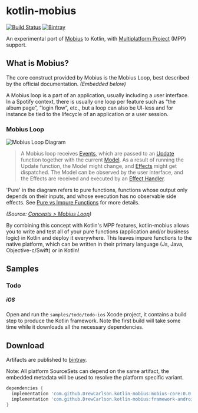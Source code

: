 # kotlin-mobius
[![Build Status](https://travis-ci.org/DrewCarlson/kotlin-mobius.svg?branch=master)](https://travis-ci.org/DrewCarlson/kotlin-mobius)
[![Bintray](https://img.shields.io/bintray/v/drewcarlson/kotlin-mobius/mobius-core.svg?style=flat-rounded)](https://bintray.com/drewcarlson/kotlin-mobius/)

An experimental port of [Mobius](https://github.com/spotify/mobius) to Kotlin, with [Multiplatform Project](https://kotlinlang.org/docs/reference/multiplatform.html) (MPP) support.

## What is Mobius?

The core construct provided by Mobius is the Mobius Loop, best described by the official documentation. _(Embedded below)_

A Mobius loop is a part of an application, usually including a user interface.
In a Spotify context, there is usually one loop per feature such as “the album page”, “login flow”, etc., but a loop can also be UI-less and for instance be tied to the lifecycle of an application or a user session.

### Mobius Loop

![Mobius Loop Diagram](https://raw.githubusercontent.com/wiki/spotify/mobius/mobius-diagram.png)

> A Mobius loop receives [Events](https://github.com/spotify/mobius/wiki/Event), which are passed to an [Update](https://github.com/spotify/mobius/wiki/Update) function together with the current [Model](https://github.com/spotify/mobius/wiki/Model).
> As a result of running the Update function, the Model might change, and [Effects](https://github.com/spotify/mobius/wiki/Effect) might get dispatched.
> The Model can be observed by the user interface, and the Effects are received and executed by an [Effect Handler](https://github.com/spotify/mobius/wiki/Effect-Handler).

'Pure' in the diagram refers to pure functions, functions whose output only depends on their inputs, and whose execution has no observable side effects.
 See [Pure vs Impure Functions](https://github.com/spotify/mobius/wiki/Pure-vs-Impure-Functions) for more details.

_(Source: [Concepts > Mobius Loop](https://github.com/spotify/mobius/wiki/Concepts/53777574e070e168f2c3bdebc1be544edfcee2cf#mobius-loop))_

By combining this concept with Kotlin's MPP features, kotlin-mobius allows you to write and test all of your pure functions (application and/or business logic) in Kotlin and deploy it everywhere.
This leaves impure functions to the native platform, which can be written in their primary language (Js, Java, Objective-c/Swift) or in Kotlin!

## Samples


### Todo

##### iOS

Open and run the `samples/todo/todo-ios` Xcode project, it contains a build step to produce the Kotlin framework.
Note the first build will take some time while it downloads all the necessary dependencies.

## Download

Artifacts are published to [bintray](https://bintray.com/drewcarlson/kotlin-mobius).

Note: All platform SourceSets can depend on the same artifact, the embedded metadata will be used to resolve the platform specific variant.

```groovy
dependencies {
  implementation 'com.github.DrewCarlson.kotlin-mobius:mobius-core:0.0.9'
  implementation 'com.github.DrewCarlson.kotlin-mobius:framework-android:0.0.9'
}
```
